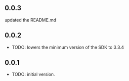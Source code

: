 ## 0.0.3

updated the README.md

## 0.0.2

* TODO: lowers the minimum version of the SDK to 3.3.4

## 0.0.1

* TODO: initial version.

